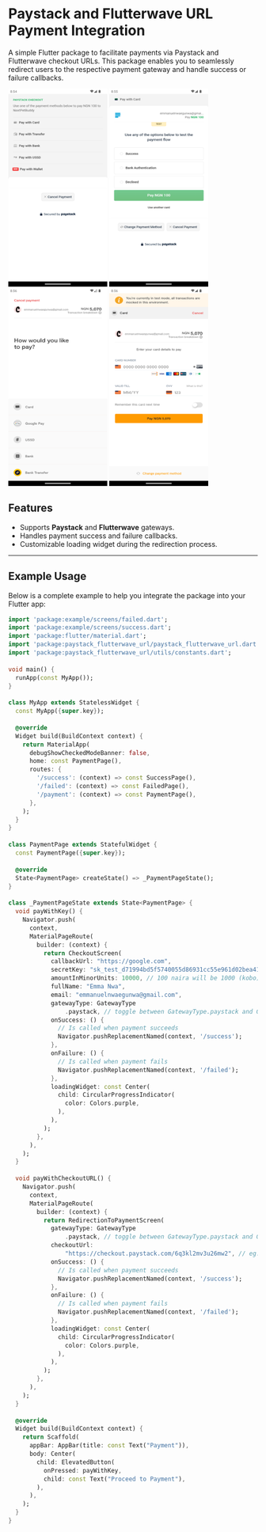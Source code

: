 # Paystack and Flutterwave URL Payment Integration

A simple Flutter package to facilitate payments via Paystack and Flutterwave checkout URLs. This package enables you to seamlessly redirect users to the respective payment gateway and handle success or failure callbacks.

<p align="center">

<a href="https://pub.dev/packages/paystack_flutterwave_url"><img src="https://raw.githubusercontent.com/Maxzeno/paystack_flutterwave_url/main/asset/paystack1.png" alt="Paystack" height="400" width="200"/></a>
<a href="https://pub.dev/packages/paystack_flutterwave_url"><img src="https://raw.githubusercontent.com/Maxzeno/paystack_flutterwave_url/main/asset/paystack2.png" alt="Paystack" height="400" width="200"/></a>
<br/>
<a href="https://pub.dev/packages/paystack_flutterwave_url"><img src="https://raw.githubusercontent.com/Maxzeno/paystack_flutterwave_url/main/asset/flutterwave1.png" alt="Flutterwave" height="400" width="200"/></a>
<a href="https://pub.dev/packages/paystack_flutterwave_url"><img src="https://raw.githubusercontent.com/Maxzeno/paystack_flutterwave_url/main/asset/flutterwave2.png" alt="Flutterwave" height="400" width="200"/></a>

</p>

## Features

- Supports **Paystack** and **Flutterwave** gateways.
- Handles payment success and failure callbacks.
- Customizable loading widget during the redirection process.

---

## Example Usage

Below is a complete example to help you integrate the package into your Flutter app:

```dart
import 'package:example/screens/failed.dart';
import 'package:example/screens/success.dart';
import 'package:flutter/material.dart';
import 'package:paystack_flutterwave_url/paystack_flutterwave_url.dart';
import 'package:paystack_flutterwave_url/utils/constants.dart';

void main() {
  runApp(const MyApp());
}

class MyApp extends StatelessWidget {
  const MyApp({super.key});

  @override
  Widget build(BuildContext context) {
    return MaterialApp(
      debugShowCheckedModeBanner: false,
      home: const PaymentPage(),
      routes: {
        '/success': (context) => const SuccessPage(),
        '/failed': (context) => const FailedPage(),
        '/payment': (context) => const PaymentPage(),
      },
    );
  }
}

class PaymentPage extends StatefulWidget {
  const PaymentPage({super.key});

  @override
  State<PaymentPage> createState() => _PaymentPageState();
}

class _PaymentPageState extends State<PaymentPage> {
  void payWithKey() {
    Navigator.push(
      context,
      MaterialPageRoute(
        builder: (context) {
          return CheckoutScreen(
            callbackUrl: "https://google.com",
            secretKey: "sk_test_d71994bd5f5740055d86931cc55e961d02bea411",
            amountInMinorUnits: 10000, // 100 naira will be 1000 (kobo)
            fullName: "Emma Nwa",
            email: "emmanuelnwaegunwa@gmail.com",
            gatewayType: GatewayType
                .paystack, // toggle between GatewayType.paystack and GatewayType.flutterwave
            onSuccess: () {
              // Is called when payment succeeds
              Navigator.pushReplacementNamed(context, '/success');
            },
            onFailure: () {
              // Is called when payment fails
              Navigator.pushReplacementNamed(context, '/failed');
            },
            loadingWidget: const Center(
              child: CircularProgressIndicator(
                color: Colors.purple,
              ),
            ),
          );
        },
      ),
    );
  }

  void payWithCheckoutURL() {
    Navigator.push(
      context,
      MaterialPageRoute(
        builder: (context) {
          return RedirectionToPaymentScreen(
            gatewayType: GatewayType
                .paystack, // toggle between GatewayType.paystack and GatewayType.flutterwave
            checkoutUrl:
                "https://checkout.paystack.com/6q3kl2mv3u26mw2", // eg. https://checkout.paystack.com/xlt21ud3wz0985r
            onSuccess: () {
              // Is called when payment succeeds
              Navigator.pushReplacementNamed(context, '/success');
            },
            onFailure: () {
              // Is called when payment fails
              Navigator.pushReplacementNamed(context, '/failed');
            },
            loadingWidget: const Center(
              child: CircularProgressIndicator(
                color: Colors.purple,
              ),
            ),
          );
        },
      ),
    );
  }

  @override
  Widget build(BuildContext context) {
    return Scaffold(
      appBar: AppBar(title: const Text("Payment")),
      body: Center(
        child: ElevatedButton(
          onPressed: payWithKey,
          child: const Text("Proceed to Payment"),
        ),
      ),
    );
  }
}

```

